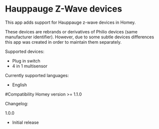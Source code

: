 # Hauppauge Z-Wave devices

This app adds support for Hauppauge z-wave devices in Homey.

These devices are rebrands or derivatives of Philio devices (same manufacturer identifier). 
However, due to some subtle devices differences this app was created in order to maintain them separately.

Supported devices:
* Plug in switch
* 4 in 1 multisensor

Currently supported languages:
* English

#Compatibility
Homey version >= 1.1.0

Changelog:

1.0.0
* Initial release
